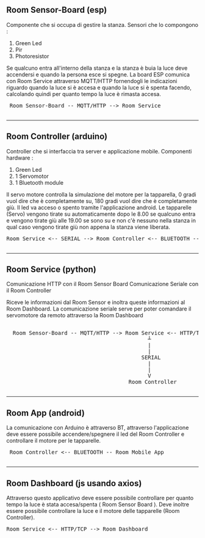 ## Room Sensor-Board (esp)
Componente che si occupa di gestire la stanza. Sensori che lo compongono : 
 1) Green Led
 2) Pir
 3) Photoresistor
 
 Se qualcuno entra all'interno della stanza e la stanza è buia la luce deve accendersi e quando la persona esce si spegne.
 La board ESP comunica con Room Service attraverso MQTT/HTTP fornendogli le indicazioni riguardo quando la luce si è accesa e quando la luce si è spenta facendo, calcolando quindi per quanto tempo la luce è rimasta accesa.
 
 <pre>
 Room Sensor-Board -- MQTT/HTTP --> Room Service
 </pre>
 
 
 ----
 
## Room Controller (arduino)
Controller che si interfaccia tra server e applicazione mobile. Componenti hardware : 
 1) Green Led
 2) 1 Servomotor
 3) 1 Bluetooth module 

Il servo motore controlla la simulazione del motore per la tapparella, 0 gradi vuol dire che è completamente su, 180 gradi vuol dire che è completamente giù. Il led va acceso o spento tramite l'applicazione android.
Le tapparelle (Servo) vengono tirate su automaticamente dopo le 8.00 se qualcuno entra e vengono tirate giù alle 19.00 se sono su e non c'è nessuno nella stanza in qual caso vengono tirate giù non appena la stanza viene liberata.
 
 <pre>
Room Service <-- SERIAL --> Room Controller <-- BLUETOOTH -- Room Mobile App
 </pre>


----

## Room Service (python)
 Comunicazione HTTP con il Room Sensor Board
 Comunicazione Seriale con il Room Controller
 
 Riceve le informazioni dal Room Sensor e inoltra queste informazioni al Room Dashboard.
 La comunicazione seriale serve per poter comandare il servomotore da remoto attraverso la Room Dashboard
 <pre>

  Room Sensor-Board -- MQTT/HTTP --> Room Service <-- HTTP/TCP -- Room Dashboard
                                            ┴
                                            |
                                            |
                                          SERIAL
                                            |
                                            |
                                            V
                                      Room Controller 

</pre>
 


 ----
 
## Room App (android)
 La comunicazione con Arduino è attraverso BT, attraverso l'applicazione deve essere possibile accendere/spegnere il led del Room Controller e controllare il motore per le tapparelle. 

 <pre>
 Room Controller <-- BLUETOOTH -- Room Mobile App
 </pre>


 
 ----
 
## Room Dashboard (js usando axios)
Attraverso questo applicativo deve essere possibile controllare per quanto tempo la luce è stata accesa/spenta ( Room Sensor Board ). Deve inoltre essere possibile controllare la luce e il motore delle tapparelle (Room Controller). 

 <pre>
Room Service <-- HTTP/TCP --> Room Dashboard
 </pre>

